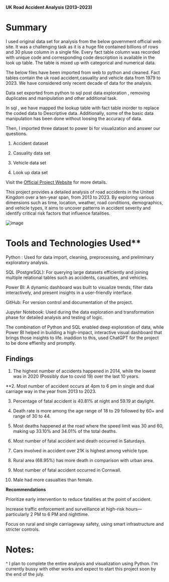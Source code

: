 **UK Road Accident Analysis (2013–2023)**

# Summary

I used original data set for analysis from the below government official web site. It was a challenging task as it is a huge file contained billions of rows and 30 pluse column in a single file. Every  fact table column was recorded with unique code and corresponding code description is available in the look up table. The table is mixed up with categorical and numerical data. 

The below files have been imported from web to python and cleaned. Fact tables contain the uk road accident,casuality and vehicle data from  1979 to 2023. We have considered only recent decade of data for the analysis.

 Data set exported from python to sql post data exploration , removing duplicates and manipulation and other additional task.

In sql , we have mapped the lookup table with fact table inorder to replace the coded data to Descriptive data. Additionally, some of the basic data manipulation has been done without loosing the accuracy of data.

Then, I imported three dataset to power bi for visualization and answer our questions.


1. Accident dataset

2. Casuality data set
   
3. Vehicle data set
   
4. Look up data set

Visit the [Official Project Website](https://www.data.gov.uk/dataset/cb7ae6f0-4be6-4935-9277-47e5ce24a11f/road-accidents-safety-data) for more details.


This project provides a detailed analysis of road accidents in the United Kingdom over a ten-year span, from 2013 to 2023. By exploring various dimensions such as time, location, weather, road conditions, demographics, and vehicle types, it aims to uncover patterns in accident severity and identify critical risk factors that influence fatalities.

![image](https://github.com/user-attachments/assets/e16bb4ed-8056-454e-825b-1dbd64f63b97)






# Tools and Technologies Used**

Python : Used for data import, cleaning, preprocessing, and preliminary exploratory analysis.

SQL (PostgreSQL): For querying large datasets efficiently and joining multiple relational tables such as accidents, casualties, and vehicles.

Power BI: A dynamic dashboard was built to visualize trends, filter data interactively, and present insights in a user-friendly interface.

GitHub: For version control and documentation of the project.

Jupyter Notebook: Used during the data exploration and transformation phase for detailed analysis and testing of logic.

The combination of Python and SQL enabled deep exploration of data, while Power BI helped in building a high-impact, interactive visual dashboard that brings those insights to life. inaddion to this, used ChatGPT
for the project to be done effienlty and promptly.

## Findings

1. The highest number of accidents happened in 2014, while the lowest was in 2020 (Possibly due to covid 19) over the last 10 years.
   
**2. Most number of accident occurs at 4pm to 6 pm in single and dual carriage way in the year from 2013 to 2023.   

3. Percentage of  fatal accident is 40.81% at night and 59.19 at daylight.
   
4. Death rate is more among the age range of  18 to 29 followed by 60+ and range of 30 to 44.
   
5. Most deaths happened at the road where the speed limit was 30 and 60, making up 33.10% and 34.01% of the total deaths.
    
6. Most number of fatal accident and death occurred in Saturdays.
    
7. Cars involved in accident over 21K is highest among vehicle type.
    
8. Rural area (68.95%) has more death in comparison with urban area.
    
9. Most number of fatal accident occurred in Cornwall.
    
10. Male had more casualties than female.

**Recommendations**

Prioritize early intervention to reduce fatalities at the point of accident.

Increase traffic enforcement and surveillance at high-risk hours—particularly 2 PM to 6 PM and nighttime.

Focus on rural and single carriageway safety, using smart infrastructure and stricter controls.

# Notes:

^ I plan to complete the entire analysis and visualization using Python. I'm currently bussy with other works and expect to start this project soon by the end of the july.

